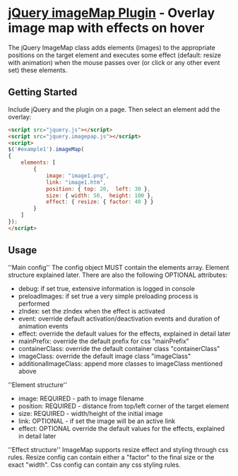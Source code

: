 [jQuery imageMap Plugin](https://github.com/georgeyord/imagemap) - Overlay image map with effects on hover
================================


The jQuery ImageMap class adds elements (images) to the appropriate positions on the target element and executes some effect (default: resize with animation) when the mouse passes over (or click or any other event set) these elements.

## Getting Started

Include jQuery and the plugin on a page. Then select an element add the overlay:

```html
<script src="jquery.js"></script>
<script src="jquery.imagepap.js"></script>
<script>
$('#example1').imageMap(
{
    elements: [
        {
            image: "image1.png",
            link: "image1.htm",
            position: { top: 20,  left: 30 },
            size: { width: 50,  height: 100 },
            effect: { resize: { factor: 40 } }
        }
    ]
});
</script>
```

## Usage

''Main config''
The config object MUST contain the elements array. Element structure explained later.
There are also the following OPTIONAL attributes:
- debug: if set true, extensive information is logged in console
- preloadImages: if set true a very simple preloading process is performed
- zIndex: set the zIndex when the effect is activated
- event: override default activation/deactivation events and duration of animation events
- effect: override the default values for the effects, explained in detail later
- mainPrefix: override the default prefix for css "mainPrefix"
- containerClass: override the default container class "containerClass"
- imageClass: override the default image class "imageClass"
- additionalImageClass: append more classes to imageClass mentioned above

''Element structure''
- image: REQUIRED - path to image filename
- position: REQUIRED - distance from top/left corner of the target element
- size: REQUIRED - width/height of the initial image
- link: OPTIONAL - if set the image will be an active link
- effect: OPTIONAL override the default values for the effects, explained in detail later

''Effect structure''
ImageMap supports resize effect and styling through css rules.
Resize config can contain either a "factor" to the final size or the exact "width".
Css config can contain any css styling rules.
